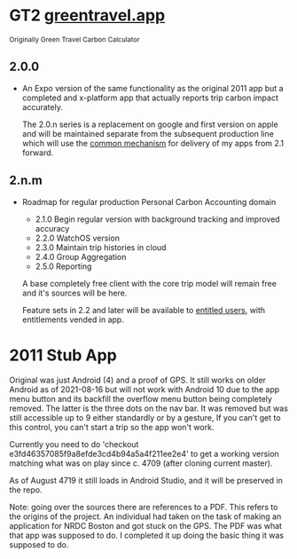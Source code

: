 # GT2 [greentravel.app](https://greentravel.app/doc)
<span style="font-size: 12px">Originally Green Travel Carbon Calculator</span>

## 2.0.0
   
- An Expo version of the same functionality as the original 2011 app but a completed and x-platform app
  that actually reports trip carbon impact accurately.

  The 2.0.n series is a replacement on google and first version on apple and will be maintained
  separate from the subsequent production line which will use the [common mechanism](https://sameboat.live/sb-app) 
  for delivery of my apps from 2.1 forward.

## 2.n.m

- Roadmap for regular production Personal Carbon Accounting domain

  - 2.1.0 Begin regular version with background tracking and improved accuracy
  - 2.2.0 WatchOS version
  - 2.3.0 Maintain trip histories in cloud
  - 2.4.0 Group Aggregation 
  - 2.5.0 Reporting

  A base completely free client with the core trip model will remain free and it's sources will 
  be here.
 
  Feature sets in 2.2 and later will be available to [entitled users](https://eg.meansofproduction.biz/index.php/AKPERSON), with entitlements vended in app.
   

2011 Stub App
=============

  Original was just Android (4) and a proof of GPS. It still works on older Android as of 2021-08-16 but 
  will not work with Android 10 due to the app menu button and its backfill the overflow menu 
  button being completely removed. The latter is the three  dots on the nav bar. It was
  removed but was still accessible up to 9 either standardly or by a gesture, If you can't get to this
  control, you can't start a trip so the app won't work.
   
  Currently you need to do 'checkout e3fd46357085f9a8efde3cd4b94a5a4f211ee2e4' to get a working version
  matching what was on play since c. 4709 (after cloning current master).

  As of August 4719 it still loads in Android Studio, and it will be preserved in the repo.

  Note: going over the sources there are references to a PDF. This refers to the origins of the project.
  An individual had taken on the task of making an application for NRDC Boston and got stuck on the GPS.
  The PDF was what that app was supposed to do. I completed it up doing the basic thing it was supposed
  to do.
   

